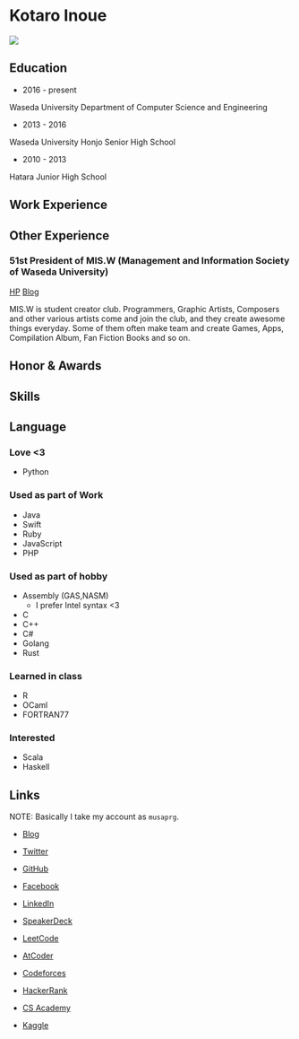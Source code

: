 <link href="https://fonts.googleapis.com/css?family=Roboto" rel="stylesheet">

# Kotaro Inoue

[<img src="https://grass-graph.moshimo.works/images/musaprg.png">](https://github.com/musaprg)

## Education

- 2016 - present

Waseda University
Department of Computer Science and Engineering

- 2013 - 2016

Waseda University Honjo Senior High School

- 2010 - 2013

Hatara Junior High School

## Work Experience

## Other Experience

### 51st President of MIS.W (Management and Information Society of Waseda University)

[HP](https://misw.jp) [Blog](https://blog.misw.jp)

MIS.W is student creator club. Programmers, Graphic Artists, Composers and other various artists come and join the club, and they create awesome things everyday. Some of them often make team and create Games, Apps, Compilation Album, Fan Fiction Books and so on.

## Honor & Awards

## Skills

## Language

### Love <3

- Python

### Used as part of Work

- Java
- Swift
- Ruby
- JavaScript
- PHP

### Used as part of hobby

- Assembly (GAS,NASM)
    - I prefer Intel syntax <3
- C
- C++
- C#
- Golang
- Rust

### Learned in class

- R
- OCaml
- FORTRAN77

### Interested

- Scala
- Haskell


## Links

NOTE: Basically I take my account as `musaprg`.

- [Blog](http://musaprg.hatenablog.com)

- [Twitter](https://twitter.com/musaprg)

- [GitHub](https://github.com/musaprg)

- [Facebook](https://www.facebook.com/musaprg)

- [LinkedIn](https://www.linkedin.com/in/musaprg)

- [SpeakerDeck](https://speakerdeck.com/musaprg)

- [LeetCode](https://leetcode.com/musaprg)

- [AtCoder](https://atcoder.jp/user/musaprg)

- [Codeforces](https://www.topcoder.com/members/musaprg)

- [HackerRank](https://www.hackerrank.com/musaprg)

- [CS Academy](https://csacademy.com/user/musaprg)

- [Kaggle](https://www.kaggle.com/musa11)
